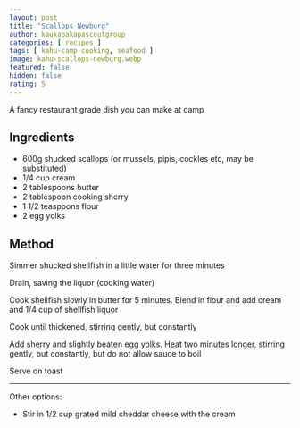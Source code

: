 ```yaml
---
layout: post
title: "Scallops Newburg"
author: kaukapakapascoutgroup
categories: [ recipes ]
tags: [ kahu-camp-cooking, seafood ]
image: kahu-scallops-newburg.webp
featured: false
hidden: false
rating: 5
---
```


A fancy restaurant grade dish you can make at camp

## Ingredients

* 600g shucked scallops (or mussels, pipis, cockles etc, may be substituted)
* 1/4 cup cream
* 2 tablespoons butter
* 2 tablespoon cooking sherry
* 1 1/2 teaspoons flour
* 2 egg yolks

## Method

Simmer shucked shellfish in a little water for three minutes

Drain, saving the liquor (cooking water)

Cook shellfish slowly in butter for 5 minutes. Blend in flour and add cream and 1/4 cup of shellfish liquor

Cook until thickened, stirring gently, but constantly

Add sherry and slightly beaten egg yolks. Heat two minutes longer, stirring gently, but constantly, but do not allow sauce to boil

Serve on toast

---

Other options:

* Stir in 1/2 cup grated mild cheddar cheese with the cream
